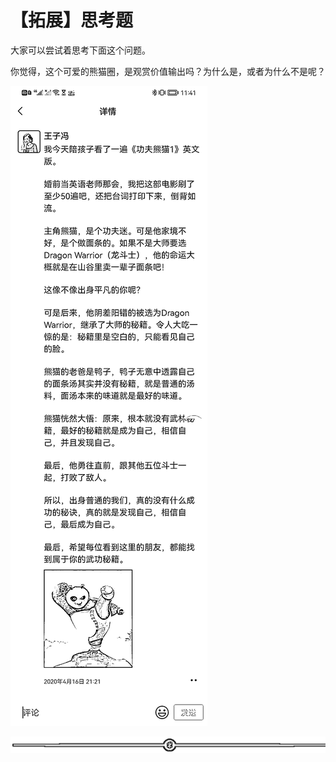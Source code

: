 # 【拓展】思考题

大家可以尝试着思考下面这个问题。

你觉得，这个可爱的熊猫圈，是观赏价值输出吗？为什么是，或者为什么不是呢？

![](img/1c55a7fe0a32c4fc5cc04f0e98dd927e.png)

![](img/2353e49c541c9280d72f015ad0b89ff5.png)